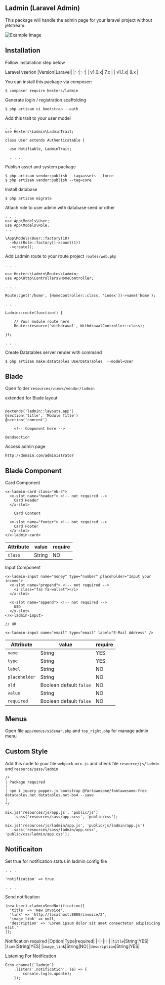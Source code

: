 ## Ladmin (Laravel Admin)

This package will handle the admin page for your laravel project without jetstream.

![Example Image](https://github.com/hexters/ladmin/blob/master/ss.png?raw=true)

## Installation

Follow installation step below

Laravel vserion
|Version|Laravel|
|:-:|:-:|
| v1.0.x| 7.x |
| v1.1.x| 8.x |

You can install this package via composer:
```
$ composer require hexters/ladmin
```

Generate login / registration scaffolding
```
$ php artisan ui bootstrap --auth
```

Add this trait to your user model
```
. . .
use Hexters\Ladmin\LadminTrait;

class User extends Authenticatable {

  use Notifiable, LadminTrait;

  . . .
```

Publish asset and system package
```
$ php artisan vendor:publish --tag=assets --force
$ php artisan vendor:publish --tag=core

```

Install database
```
$ php artisan migrate
```

Attach role to user admin with database seed or other
```
. . .
use App\Models\User;
use App\Models\Role;
. . .

\App\Models\User::factory(10)
  ->has(Role::factory()->count(1))
  ->create();

```


Add Ladmin route to your route project `routes/web.php`
```
. . .

use Hexters\Ladmin\Routes\Ladmin;
use App\Http\Controllers\HomeController;

. . .

Route::get('/home', [HomeController::class, 'index'])->name('home');

. . .

Ladmin::route(function() {

    // Your module route here
    Route::resource('withdrawal', WithdrawalController::class);

});

. . .

```

Create Datatables server render with command
```
$ php artisan make:datatables UserDataTables  --model=User
```

## Blade
Open folder `resources/views/vendor/ladmin`

extended for Blade layout
```

@extends('ladmin::layouts.app')
@section('title', 'Module Title')
@section('content')
    
    <!-- Component here -->

@endsection

```

Access admin page
```
http://domain.com/administrator
```


## Blade Component

Card Component
```
<x-ladmin-card class="mb-3">
  <x-slot name="header"> <!-- not required -->
    Card Header
  </x-slot>

    Card Content

  <x-slot name="footer"> <!-- not required -->
    Card Footer
  </x-slot>
</x-ladmin-card>
```
|Attribute|value|require|
|-|-|-|
|`class`|String|NO|

Input Component
```
<x-ladmin-input name="money" type="number" placeholder="Input your income">
  <x-slot name="prepend"> <!-- not required -->
    <i class="fas fa-wallet"></i>
  </x-slot>

  <x-slot name="append"> <!-- not required -->
    USD
  </x-slot>
</x-ladmin-input>

// OR

<x-ladmin-input name="email" type="email" label="E-Mail Address" />

```

|Attribute|value|require|
|-|-|-|
|`name`|String|YES|
|`type`|String|YES|
|`label`|String|NO|
|`placeholder`|String|NO|
|`old`|Boolean default `false`|NO|
|`value`|String|NO|
|`required`|Boolean default `false`|NO|

## Menus

Open file `app/menus/sidenar.php` and `top_right.php` for manage admin menu

## Custom Style
Add this code to your file `webpack.mix.js` and check file `resource/js/ladmin` and `resource/sass/ladmin`

```
/*
| Package required
|
| npm i jquery popper.js bootstrap @fortawesome/fontawesome-free datatables.net datatables.net-bs4 --save
|
*/

mix.js('resources/js/app.js', 'public/js')
    .sass('resources/sass/app.scss', 'public/css');

mix.js('resources/js/ladmin/app.js', 'public/js/ladmin/app.js')
   .sass('resources/sass/ladmin/app.scss', 'public/css/ladmin/app.css');
```

## Notificaiton

Set true for notification status in ladmin config file

```
. . .

'notification' => true

. . .
```

Send notification
```
(new User)->ladminSendNotification([
  'title' => 'New invoice',
  'link' => 'http://localhost:8000/invoice/2',
  'image_link' => null,
  'description' => 'Lorem ipsum dolor sit amet consectetur adipisicing elit.'
]);

```
Notification required
|Option|Type|required|
|-|-|:-:|
|`title`|String|YES|
|`link`|String|YES|
|`image_link`|String|NO|
|`description`|String|YES|

Listening For Notification
```
Echo.channel(`ladmin`)
    .listen('.notification', (e) => {
        console.log(e.update);
    });
```
